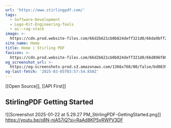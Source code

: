 ```yaml
---
url: 'https://www.stirlingpdf.com/'
tags:
  - Software-Development
  - Lego-Kit-Engineering-Tools
  - ai--rag-stack
image: >-
  https://cdn.prod.website-files.com/66d2b621cb0b824deff321d0/66da9bff2769115a30bc8f6a_stirling-og-img.png
site_name: Home
title: Home | Stirling PDF
favicon: >-
  https://cdn.prod.website-files.com/66d2b621cb0b824deff321d0/66d896f800ee31f284865f9b_stirling-favicon%20(1).png
og_screenshot_url: >-
  https://og-screenshots-prod.s3.amazonaws.com/1366x768/80/false/bd08395c654344bc2215a262612e2f4136be62d4729eb4ed94c80f717fa6b801.jpeg
og-last-fetch: '2025-03-05T03:57:54.850Z'
---
```


[[Open Source]], [[API First]]

## StirlingPDF Getting Started
![[Screenshot 2025-01-22 at 5.29.27 PM_StirlingPDF-GettingStarted.png]]
https://youtu.be/o8N-njA57iQ?si=RaAd8KP5vRWPV3DF
